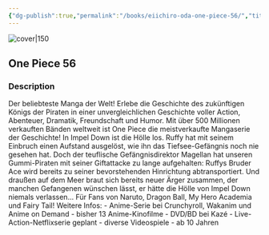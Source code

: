 ```yaml
---
{"dg-publish":true,"permalink":"/books/eiichiro-oda-one-piece-56/","title":"\"One Piece 56\"","tags":["manga","Fantasy","pirate"]}
---
```




![cover|150](http://books.google.com/books/content?id=gzLRCgAAQBAJ&printsec=frontcover&img=1&zoom=1&edge=curl&source=gbs_api)

## One Piece 56

### Description

Der beliebteste Manga der Welt! Erlebe die Geschichte des zukünftigen Königs der Piraten in einer unvergleichlichen Geschichte voller Action, Abenteuer, Dramatik, Freundschaft und Humor. Mit über 500 Millionen verkauften Bänden weltweit ist One Piece die meistverkaufte Mangaserie der Geschichte! In Impel Down ist die Hölle los. Ruffy hat mit seinem Einbruch einen Aufstand ausgelöst, wie ihn das Tiefsee-Gefängnis noch nie gesehen hat. Doch der teuflische Gefängnisdirektor Magellan hat unseren Gummi-Piraten mit seiner Giftattacke zu lange aufgehalten: Ruffys Bruder Ace wird bereits zu seiner bevorstehenden Hinrichtung abtransportiert. Und draußen auf dem Meer braut sich bereits neuer Ärger zusammen, der manchen Gefangenen wünschen lässt, er hätte die Hölle von Impel Down niemals verlassen... Für Fans von Naruto, Dragon Ball, My Hero Academia und Fairy Tail! Weitere Infos: - Anime-Serie bei Crunchyroll, Wakanim und Anime on Demand - bisher 13 Anime-Kinofilme - DVD/BD bei Kazé - Live-Action-Netflixserie geplant - diverse Videospiele - ab 10 Jahren
```